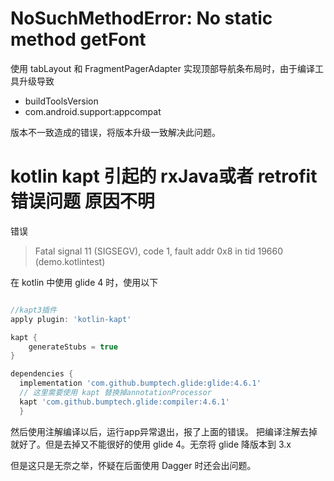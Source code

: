 # NoSuchMethodError: No static method getFont

使用 tabLayout 和 FragmentPagerAdapter 实现顶部导航条布局时，由于编译工具升级导致

- buildToolsVersion
- com.android.support:appcompat

版本不一致造成的错误，将版本升级一致解决此问题。


# kotlin kapt 引起的 rxJava或者 retrofit 错误问题 原因不明

错误
> Fatal signal 11 (SIGSEGV), code 1, fault addr 0x8 in tid 19660 (demo.kotlintest)

在 kotlin 中使用 glide 4 时，使用以下

```gradle

//kapt3插件
apply plugin: 'kotlin-kapt'    

kapt {
    generateStubs = true
}

dependencies {
  implementation 'com.github.bumptech.glide:glide:4.6.1'
  // 这里需要使用 kapt 替换掉annotationProcessor
  kapt 'com.github.bumptech.glide:compiler:4.6.1'
  }
```

然后使用注解编译以后，运行app异常退出，报了上面的错误。 把编译注解去掉就好了。但是去掉又不能很好的使用 glide 4。无奈将 glide 降版本到 3.x

但是这只是无奈之举，怀疑在后面使用 Dagger 时还会出问题。